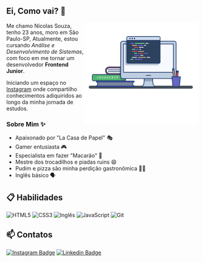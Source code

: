 ## Ei, Como vai? 👋

<img align="right" src="image.png" width="300"/> 

Me chamo Nícolas Souza, tenho 23 anos, moro em São Paulo-SP, Atualmente, estou cursando *Análise e Desenvolvimento de Sistemas*, com foco em me tornar um desenvolvedor **Frontend Junior**.

Iniciando um espaço no [Instagram](https://www.instagram.com/nicksouzadev/) onde compartilho conhecimentos adiquiridos ao longo da minha jornada de estudos.

### Sobre Mim ✨

- Apaixonado por "La Casa de Papel" 🎭
- Gamer entusiasta 🎮
- Especialista em fazer "Macarão" 🌿
- Mestre dos trocadilhos e piadas ruins 😄
- Pudim e pizza são minha perdição gastronômica 🍮🍕
- Inglês básico 🗣️

## 📋 Habilidades

![HTML5](https://img.shields.io/badge/html5-%23E34F26.svg?style=for-the-badge&logo=html5&logoColor=white)
![CSS3](https://img.shields.io/badge/css3-%231572B6.svg?style=for-the-badge&logo=css3&logoColor=white)
![Inglês](https://img.shields.io/badge/Inglês%3F-básico-green.svg)
![JavaScript](https://img.shields.io/badge/javascript-%23323330.svg?style=for-the-badge&logo=javascript&logoColor=%23F7DF1E)
![Git](https://img.shields.io/badge/git-%23F05033.svg?style=for-the-badge&logo=git&logoColor=white)

## 📫 Contatos

[![Instagram Badge](https://img.shields.io/badge/@nicksouzadev-2D425E?style=flat&labelColor=2D425E&logo=instagram&logoColor=white&link=https://instagram.com/nicksouzadev)](https://instagram.com/nicksouzadev)
[![Linkedin Badge](https://img.shields.io/badge/Nícolas%20Souza-2D425E?style=flat&logo=Linkedin&logoColor=white&link=https://www.linkedin.com/in/nícolas-souza-6082542a7/)](https://www.linkedin.com/in/nícolas-souza-6082542a7/) 
